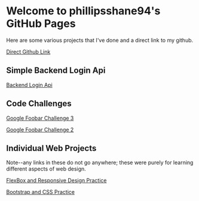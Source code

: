 # Welcome to phillipsshane94's GitHub Pages

Here are some various projects that I've done and a direct link to my github.

[Direct Github Link](https://github.com/phillipsshane94)

## Simple Backend Login Api

[Backend Login Api](https://github.com/phillipsshane94/backend_login_api)

## Code Challenges

[Google Foobar Challenge 3](https://github.com/phillipsshane94/GoogleFoobarChallenges/blob/main/JavaChallenge3.java)

[Google Foobar Challenge 2](https://github.com/phillipsshane94/GoogleFoobarChallenges/blob/main/foobarChallenge2.java)

## Individual Web Projects
Note--any links in these do not go anywhere; these were purely for learning different aspects of web design.  

[FlexBox and Responsive Design Practice](https://phillipsshane94.github.io/PricingPanelWebpage/index.html)

[Bootstrap and CSS Practice](https://phillipsshane94.github.io/MuseumOfCandyWebpage/index.html)



